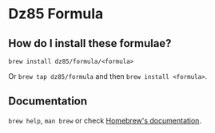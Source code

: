 # Dz85 Formula

## How do I install these formulae?

`brew install dz85/formula/<formula>`

Or `brew tap dz85/formula` and then `brew install <formula>`.

## Documentation

`brew help`, `man brew` or check [Homebrew's documentation](https://docs.brew.sh).
